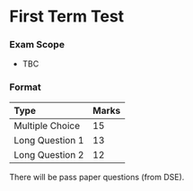# First Term Test #

### Exam Scope ###
- TBC

### Format ###

| Type                 | Marks                   |
| :------------------- | :---------------------- |
| Multiple Choice      | 15                      |
| Long Question 1      | 13                      |
| Long Question 2      | 12                      |

There will be pass paper questions (from DSE).
